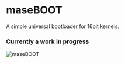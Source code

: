 # maseBOOT
A simple universal bootloader for 16bit kernels.

### Currently a work in progress

![maseBOOT](https://www.mediafire.com/view/0lpu6j7bgug5bfh/maseBOOT.png/file)
